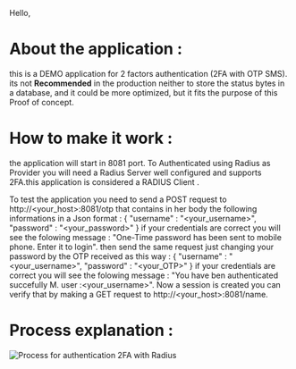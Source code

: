 Hello,

# About the application :


this is a DEMO application for 2 factors authentication (2FA with OTP SMS). its not **Recommended** in the production neither to store the status bytes in a database, and it could be more optimized, but it fits the purpose of this Proof of concept.

# How to make it work :

the application will start in 8081 port.
To Authenticated using Radius as Provider you will need a Radius Server well configured  and supports 2FA.this application is considered a RADIUS Client .

To test the application you need to send a POST request to http://<your_host>:8081/otp that contains in her body the following informations in a Json format :
    {
        "username" : "<your_username>",
        "password" : "<your_password>"
    }
if your credentials are correct you will see the folowing message : "One-Time password has been sent to mobile phone. Enter it to login".
then send the same request just changing your password by the OTP received as this way :
    {
        "username" : "<your_username>",
        "password" : "<your_OTP>"
    }
if your credentials are correct you will see the folowing message : "You have ben authenticated succefully M. user :<your_username>".
Now a session is created you can verify that by making a GET request to http://<your_host>:8081/name.

# Process explanation :

![Process for authentication 2FA with Radius](https://github.com/zelkotb/RADIUS_POC/tree/master/src/main/resources/Radius_Spring.png)
